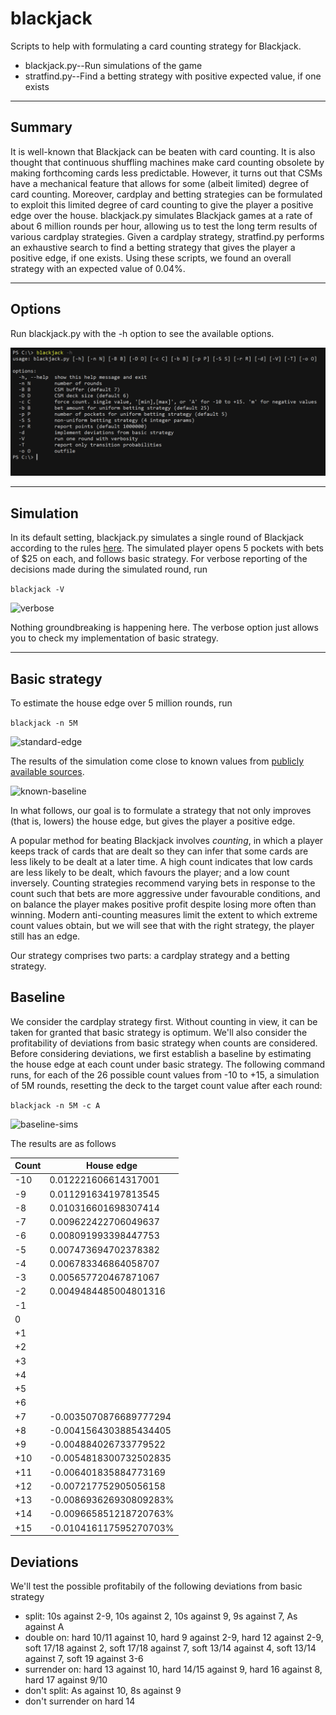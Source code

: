 # blackjack

Scripts to help with formulating a card counting strategy for Blackjack.<br>
* blackjack.py--Run simulations of the game
* stratfind.py--Find a betting strategy with positive expected value, if one exists

<hr />

## Summary

It is well-known that Blackjack can be beaten with card counting. It is also thought that continuous shuffling machines make card counting obsolete by making forthcoming cards less predictable. However, it turns out that CSMs have a mechanical feature that allows for some (albeit limited) degree of card counting. Moreover, cardplay and betting strategies can be formulated to exploit this limited degree of card counting to give the player a positive edge over the house. blackjack.py simulates Blackjack games at a rate of about 6 million rounds per hour, allowing us to test the long term results of various cardplay strategies. Given a cardplay strategy, stratfind.py performs an exhaustive search to find a betting strategy that gives the player a positive edge, if one exists. Using these scripts, we found an overall strategy with an expected value of 0.04%.

<hr />

## Options

Run blackjack.py with the -h option to see the available options.

![help](img/help.png)

<hr />

## Simulation

In its default setting, blackjack.py simulates a single round of Blackjack according to the rules [here](https://www.cra.gov.sg/docs/default-source/game-rule-documents/mbs-blackjack-v6.pdf). The simulated player opens 5 pockets with bets of $25 on each, and follows basic strategy. For verbose reporting of the decisions made during the simulated round, run

```blackjack -V```

![verbose](img/verbose.png)

Nothing groundbreaking is happening here. The verbose option just allows you to check my implementation of basic strategy.

<hr />

## Basic strategy

To estimate the house edge over 5 million rounds, run

```blackjack -n 5M```

![standard-edge](img/standard-edge.png)

The results of the simulation come close to known values from [publicly available sources](https://wizardofodds.com/games/blackjack/calculator/).

![known-baseline](img/known-baseline.png)

In what follows, our goal is to formulate a strategy that not only improves (that is, lowers) the house edge, but gives the player a positive edge.

A popular method for beating Blackjack involves _counting_, in which a player keeps track of cards that are dealt so they can infer that some cards are less likely to be dealt at a later time. A high count indicates that low cards are less likely to be dealt, which favours the player; and a low count inversely. Counting strategies recommend varying bets in response to the count such that bets are more aggressive under favourable conditions, and on balance the player makes positive profit despite losing more often than winning. Modern anti-counting measures limit the extent to which extreme count values obtain, but we will see that with the right strategy, the player still has an edge.

Our strategy comprises two parts: a cardplay strategy and a betting strategy.

## Baseline
We consider the cardplay strategy first. Without counting in view, it can be taken for granted that basic strategy is optimum. We'll also consider the profitability of deviations from basic strategy when counts are considered. Before considering deviations, we first establish a baseline by estimating the house edge at each count under basic strategy. The following command runs, for each of the 26 possible count values from -10 to +15, a simulation of 5M rounds, resetting the deck to the target count value after each round:

```blackjack -n 5M -c A```

![baseline-sims](img/baseline-sims.png)

The results are as follows

|Count|House edge|
|---|---|
|-10|0.012221606614317001|
|-9|0.011291634197813545|
|-8|0.010316601698307414|
|-7|0.009622422706049637|
|-6|0.008091993398447753|
|-5|0.007473694702378382|
|-4|0.006783346864058707|
|-3|0.005657720467871067|
|-2|0.0049484485004801316|
|-1||
|0||
|+1||
|+2||
|+3||
|+4||
|+5||
|+6||
|+7|-0.0035070876689777294|
|+8|-0.0041564303885434405|
|+9|-0.004884026733779522|
|+10|-0.0054818300732502835|
|+11|-0.006401835884773169|
|+12|-0.007217752905056158|
|+13|-0.008693626930809283%|
|+14|-0.009665851218720763%|
|+15|-0.010416117595270703%|


## Deviations
We'll test the possible profitabily of the following deviations from basic strategy
- split: 10s against 2-9, 10s against 2, 10s against 9, 9s against 7, As against A
- double on: hard 10/11 against 10, hard 9 against 2-9, hard 12 against 2-9, soft 17/18 against 2, soft 17/18 against 7, soft 13/14 against 4, soft 13/14 against 7, soft 19 against 3-6
- surrender on: hard 13 against 10, hard 14/15 against 9, hard 16 against 8, hard 17 against 9/10
- don't split: As against 10, 8s against 9
- don't surrender on hard 14

